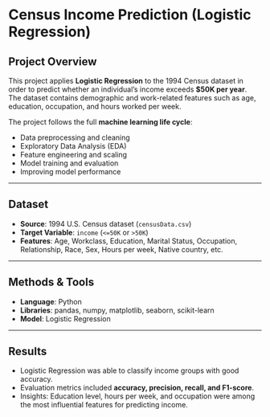 # Census Income Prediction (Logistic Regression)

## Project Overview
This project applies **Logistic Regression** to the 1994 Census dataset in order to predict whether an individual’s income exceeds **$50K per year**. The dataset contains demographic and work-related features such as age, education, occupation, and hours worked per week.  

The project follows the full **machine learning life cycle**:  
- Data preprocessing and cleaning  
- Exploratory Data Analysis (EDA)  
- Feature engineering and scaling  
- Model training and evaluation  
- Improving model performance  

---

## Dataset
- **Source**: 1994 U.S. Census dataset (`censusData.csv`)  
- **Target Variable**: `income` (`<=50K` or `>50K`)  
- **Features**: Age, Workclass, Education, Marital Status, Occupation, Relationship, Race, Sex, Hours per week, Native country, etc.  

---

## Methods & Tools
- **Language**: Python  
- **Libraries**: pandas, numpy, matplotlib, seaborn, scikit-learn  
- **Model**: Logistic Regression  

---

##  Results
- Logistic Regression was able to classify income groups with good accuracy.  
- Evaluation metrics included **accuracy, precision, recall, and F1-score**.  
- Insights: Education level, hours per week, and occupation were among the most influential features for predicting income.  




